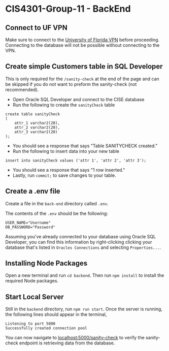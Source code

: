 # CIS4301-Group-11 - BackEnd

## Connect to UF VPN

Make sure to connect to the [University of Florida VPN](https://it.ufl.edu/ict/documentation/network-infrastructure/vpn/) before proceeding. Connecting to the database will not be possible without connecting to the VPN.

## Create simple Customers table in SQL Developer

This is only required for the `/sanity-check` at the end of the page and can be skipped if you do not want to preform the sanity-check (not recommended).

- Open Oracle SQL Developer and connect to the CISE database
- Run the following to create the `sanityCheck` table

```
create table sanityCheck
(
    attr_1 varchar2(20),
    attr_2 varchar2(20),
    attr_3 varchar2(20)
);
```

- You should see a response that says "Table SANITYCHECK created."
- Run the following to insert data into your new table

```
insert into sanityCheck values ('attr 1', 'attr 2', 'attr 3');
```

- You should see a response that says "1 row inserted."
- Lastly, run `commit;` to save changes to your table.

## Create a .env file

Create a file in the `back-end` directory called `.env`.

The contents of the `.env` should be the following:

```
USER_NAME="Username"
DB_PASSWORD="Password"
```

Assuming you've already connected to your database using Oracle SQL Developer, you can find this information by right-clicking clicking your database that's listed in `Oracles Connections` and selecting `Properties...`.

## Installing Node Packages

Open a new terminal and run `cd backend`. Then run `npm install` to install the required Node packages.

## Start Local Server

Still in the `backend` directory, run `npm run start`. Once the server is running, the following lines should appear in the terminal,

```
Listening to port 5000
Successfully created connection pool
```

You can now navigate to [localhost:5000/sanity-check](http://localhost:5000/sanity-check) to verify the sanity-check endpoint is retrieving data from the database.
